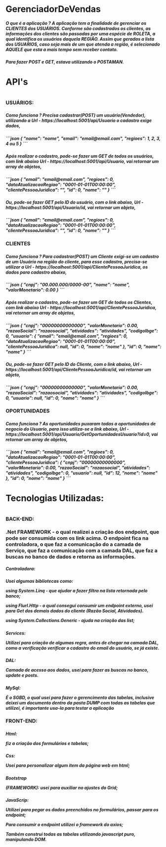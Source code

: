 # GerenciadorDeVendas
<h5>O que é a aplicação ? A aplicação tem a finalidade de gerenciar os CLIENTES dos USUÁRIOS. Conforme são cadastrados os clientes, as informações dos clientes são passadas por uma espécie de ROLETA, a qual identifica os usuários daquela REGIÃO. Assim que geradas a lista dos USUARIOS, caso seja mais de um que atenda a região, é selecionado AQUELE que esta a mais tempo sem receber contato.<h5>
<p>Para fazer POST e GET, estava utilizando o POSTAMAN.<p>

<h1>API's<h1/>

<h3>USUÁRIOS:<h3>
<h5>Como funciona ? Precisa cadastrar(POST) um usuário(Vendedor), utilizando a 
Url - https://localhost:5001/api/Usuario o cadastro exige dados,<h5>
```json
{
    "nome": "nome",
    "email": "email@email.com",
    "regioes": 1, 2, 3, 4 ou 5
}
```
<h5>Após realizar o cadastro, pode-se fazer um GET de todos os usuários, com link abaixo
Url - https://localhost:5001/api/Usuario, vai retornar um array de objetos,<h5>
```json
{
     "email": "email@email.com",
     "regioes": 0,
     "dataAtualizacaoRegiao": "0001-01-01T00:00:00",
     "clientePessoaJuridica": "",
     "id": 0,
     "nome": ""
}
```
<h5>Ou, pode-se fazer GET pelo ID do usuário, com o link abaixo,
Url - https://localhost:5001/api/Usuario/id, vai retornar um objeto,<h5>
```json
{
     "email": "email@email.com",
     "regioes": 0,
     "dataAtualizacaoRegiao": "0001-01-01T00:00:00",
     "clientePessoaJuridica": "",
     "id": 0,
     "nome": ""
}
```

<h3>CLIENTES<h3>
<h5>Como funciona ? Para cadastrar(POST) um Cliente exigi-se um cadastro de um Usuário na região do cliente, para esse cadastro, precisa-se utilizar a 
Url - https://localhost:5001/api/ClientePessoaJuridica, os dados para cadastro abaixo,<h5>
```json
{
    "cnpj": "00.000.000/0000-00",
    "nome": "nome",
    "valorMonetario": 0.00
}
```
<h5>Após realizar o cadastro, pode-se fazer um GET de todos os Clientes, com link abaixo
Url - https://localhost:5001/api/ClientePessoaJuridica, vai retornar um array de objetos,<h5>
```json
{
        "cnpj": "00000000000000",
        "valorMonetario": 0.00,
        "razaoSocial": "razaosocial",
        "atividades": "atividades",
        "codigoIbge": 0,
        "usuario": {
            "email": "email@email.com",
            "regioes": 0,
            "dataAtualizacaoRegiao": "0001-01-01T00:00:00",
            "clientePessoaJuridica": null,
            "id": 0,
            "nome": "nome"
        },
        "id": 0,
        "nome": "nome"
}
```
<h5>Ou, pode-se fazer GET pelo ID do Cliente, com o link abaixo,
Url - https://localhost:5001/api/ClientePessoaJuridica/id, vai retornar um objeto,<h5>
```json
{
    "cnpj": "00000000000000",
    "valorMonetario": 0.00,
    "razaoSocial": "razaosocial",
    "atividades": "atividades",
    "codigoIbge": 0,
    "usuario": null,
    "id": 0,
    "nome": "nome"
}
```
<h3>OPORTUNIDADES<h3>
<h5>Como funciona ? As oportunidades puxaram tadas a oportunidades de negocio do Usuario, para isso utiliza-se a link abaixo,
Url - https://localhost:5001/api/Usuario/GetOportunidadesUsuario?id=0, vai retornar um array de objetos,<h5>
```json
{
        "email": "email@email.com",
        "regioes": 0,
        "dataAtualizacaoRegiao": "0001-01-01T00:00:00",
        "clientePessoaJuridica": {
            "cnpj": "00000000000000",
            "valorMonetario": 0.00,
            "razaoSocial": "razaosocial",
            "atividades": "atividades",
            "codigoIbge": 0,
            "usuario": null,
            "id": 12,
            "nome": "nome"
        },
        "id": 0,
        "nome": "nome"
}
```

<h1>Tecnologias Utilizadas:<h1>
<h3>BACK-END:<h3>
<p>.Net FRAMEWORK - o qual realizei a criação dos endpoint, que pode ser consumida com os link acima. O endpoint fica na controladora, o que faz a comunicação do a camada de Serviço, que faz a comunicação com a camada DAL, que faz a buscas no banco de dados e retorna as informações.<p>
<h5>Controladora:<h5>
<p>Usei algumas bibliotecas como:<p>
<p>using System.Linq - que ajudar a fazer filtra na lista retornada pelo banco;<p>
<p>using Flurl.Http - o qual consegui consumir um endpoint externo, usei para Get dos demais dados do cliente (Razão Social, Atividades).<p>
<p>using System.Collections.Generic - ajuda na criação das list;<p>
<h5>Services: <p>Utilizei para criação de algumas regra, antes de chegar na camada DAL, como a verificação verificar o cadastro do email do usuário, se já existe.<p><h5>
<h5>DAL: <p>Camada de acesso aos dados, usei para fazer as buscas no banco, update e posts.<p><h5>
<h5>MySql: <p>É o SGBD, o qual usei para fazer o gerencimento das tabelas, inclusive deixei um documento dentro da pasta DUMP com todas as tabelas que utilizei, é importante usa-la para testar a aplicação<p>

<h3>FRONT-END:<h3>
<h5>Html: <p>fiz a criação dos formulários e tabelas;<p><h5>
<h5>Css: <p>Usei para personalizar algum item da página web em html;<p><h5>
<h5>Bootstrap <p>(FRAMEWORK): usei para auxiliar no ajustes do Grid;<p><h5>
<h5>JavaScrip:
<p>Utilizei para pegar os dados preenchidos no formulários, passar para os endpoint;<p>
<p>Para consumir o endpoint utilizei o framework do axios;<p>
<p>Também construi todas as tabelas utilizando javascript puro, manipulando DOM.<p><h5> 


